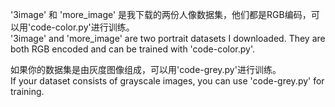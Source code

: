 '3image' 和 'more_image' 是我下载的两份人像数据集，他们都是RGB编码，可以用'code-color.py'进行训练。  
'3image' and 'more_image' are two portrait datasets I downloaded. They are both RGB encoded and can be trained with 'code-color.py'.  
  
  
如果你的数据集是由灰度图像组成，可以用'code-grey.py'进行训练。  
If your dataset consists of grayscale images, you can use 'code-grey.py' for training.  
